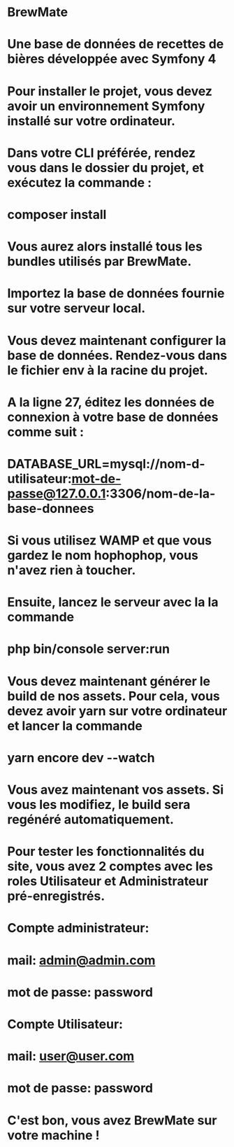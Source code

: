 # BrewMate
# Une base de données de recettes de bières développée avec Symfony 4
#
#
# Pour installer le projet, vous devez avoir un environnement Symfony installé sur votre ordinateur.
#
# Dans votre CLI préférée, rendez vous dans le dossier du projet, et exécutez la commande :
# composer install
# 
# Vous aurez alors installé tous les bundles utilisés par BrewMate.
#
# Importez la base de données fournie sur votre serveur local.
# Vous devez maintenant configurer la base de données. Rendez-vous dans le fichier env à la racine du projet.
# A la ligne 27, éditez les données de connexion à votre base de données comme suit :
# DATABASE_URL=mysql://nom-d-utilisateur:mot-de-passe@127.0.0.1:3306/nom-de-la-base-donnees
#
# Si vous utilisez WAMP et que vous gardez le nom hophophop, vous n'avez rien à toucher.
#
# Ensuite, lancez le serveur avec la la commande 
# php bin/console server:run
#
# Vous devez maintenant générer le build de nos assets. Pour cela, vous devez avoir yarn sur votre ordinateur et lancer la commande
# yarn encore dev --watch
# Vous avez maintenant vos assets. Si vous les modifiez, le build sera regénéré automatiquement.
#
# Pour tester les fonctionnalités du site, vous avez 2 comptes avec les roles Utilisateur et Administrateur pré-enregistrés.
#
# Compte administrateur:
# mail: admin@admin.com
# mot de passe: password
#
# Compte Utilisateur:
# mail: user@user.com
# mot de passe: password
#
# C'est bon, vous avez BrewMate sur votre machine !